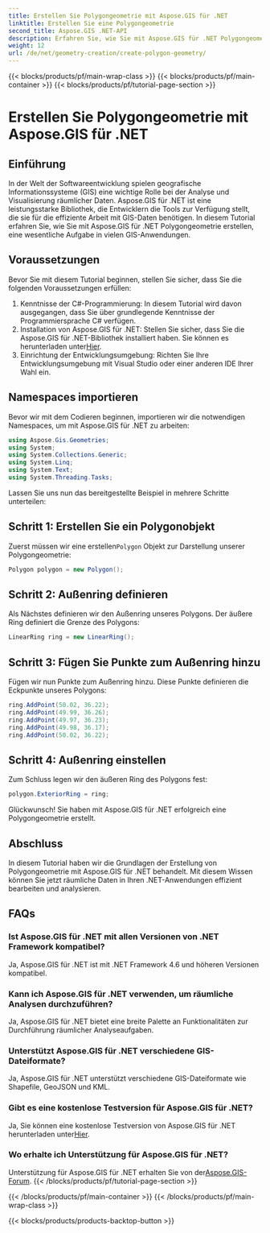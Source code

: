 ```yaml
---
title: Erstellen Sie Polygongeometrie mit Aspose.GIS für .NET
linktitle: Erstellen Sie eine Polygongeometrie
second_title: Aspose.GIS .NET-API
description: Erfahren Sie, wie Sie mit Aspose.GIS für .NET Polygongeometrie erstellen. Schritt-für-Schritt-Anleitung für .NET-Entwickler.
weight: 12
url: /de/net/geometry-creation/create-polygon-geometry/
---
```


{{< blocks/products/pf/main-wrap-class >}}
{{< blocks/products/pf/main-container >}}
{{< blocks/products/pf/tutorial-page-section >}}

# Erstellen Sie Polygongeometrie mit Aspose.GIS für .NET

## Einführung
In der Welt der Softwareentwicklung spielen geografische Informationssysteme (GIS) eine wichtige Rolle bei der Analyse und Visualisierung räumlicher Daten. Aspose.GIS für .NET ist eine leistungsstarke Bibliothek, die Entwicklern die Tools zur Verfügung stellt, die sie für die effiziente Arbeit mit GIS-Daten benötigen. In diesem Tutorial erfahren Sie, wie Sie mit Aspose.GIS für .NET Polygongeometrie erstellen, eine wesentliche Aufgabe in vielen GIS-Anwendungen.
## Voraussetzungen
Bevor Sie mit diesem Tutorial beginnen, stellen Sie sicher, dass Sie die folgenden Voraussetzungen erfüllen:
1. Kenntnisse der C#-Programmierung: In diesem Tutorial wird davon ausgegangen, dass Sie über grundlegende Kenntnisse der Programmiersprache C# verfügen.
2.  Installation von Aspose.GIS für .NET: Stellen Sie sicher, dass Sie die Aspose.GIS für .NET-Bibliothek installiert haben. Sie können es herunterladen unter[Hier](https://releases.aspose.com/gis/net/).
3. Einrichtung der Entwicklungsumgebung: Richten Sie Ihre Entwicklungsumgebung mit Visual Studio oder einer anderen IDE Ihrer Wahl ein.

## Namespaces importieren
Bevor wir mit dem Codieren beginnen, importieren wir die notwendigen Namespaces, um mit Aspose.GIS für .NET zu arbeiten:
```csharp
using Aspose.Gis.Geometries;
using System;
using System.Collections.Generic;
using System.Linq;
using System.Text;
using System.Threading.Tasks;
```

Lassen Sie uns nun das bereitgestellte Beispiel in mehrere Schritte unterteilen:
## Schritt 1: Erstellen Sie ein Polygonobjekt
 Zuerst müssen wir eine erstellen`Polygon` Objekt zur Darstellung unserer Polygongeometrie:
```csharp
Polygon polygon = new Polygon();
```
## Schritt 2: Außenring definieren
Als Nächstes definieren wir den Außenring unseres Polygons. Der äußere Ring definiert die Grenze des Polygons:
```csharp
LinearRing ring = new LinearRing();
```
## Schritt 3: Fügen Sie Punkte zum Außenring hinzu
Fügen wir nun Punkte zum Außenring hinzu. Diese Punkte definieren die Eckpunkte unseres Polygons:
```csharp
ring.AddPoint(50.02, 36.22);
ring.AddPoint(49.99, 36.26);
ring.AddPoint(49.97, 36.23);
ring.AddPoint(49.98, 36.17);
ring.AddPoint(50.02, 36.22);
```
## Schritt 4: Außenring einstellen
Zum Schluss legen wir den äußeren Ring des Polygons fest:
```csharp
polygon.ExteriorRing = ring;
```
Glückwunsch! Sie haben mit Aspose.GIS für .NET erfolgreich eine Polygongeometrie erstellt.

## Abschluss
In diesem Tutorial haben wir die Grundlagen der Erstellung von Polygongeometrie mit Aspose.GIS für .NET behandelt. Mit diesem Wissen können Sie jetzt räumliche Daten in Ihren .NET-Anwendungen effizient bearbeiten und analysieren.
## FAQs
### Ist Aspose.GIS für .NET mit allen Versionen von .NET Framework kompatibel?
Ja, Aspose.GIS für .NET ist mit .NET Framework 4.6 und höheren Versionen kompatibel.
### Kann ich Aspose.GIS für .NET verwenden, um räumliche Analysen durchzuführen?
Ja, Aspose.GIS für .NET bietet eine breite Palette an Funktionalitäten zur Durchführung räumlicher Analyseaufgaben.
### Unterstützt Aspose.GIS für .NET verschiedene GIS-Dateiformate?
Ja, Aspose.GIS für .NET unterstützt verschiedene GIS-Dateiformate wie Shapefile, GeoJSON und KML.
### Gibt es eine kostenlose Testversion für Aspose.GIS für .NET?
 Ja, Sie können eine kostenlose Testversion von Aspose.GIS für .NET herunterladen unter[Hier](https://releases.aspose.com/).
### Wo erhalte ich Unterstützung für Aspose.GIS für .NET?
 Unterstützung für Aspose.GIS für .NET erhalten Sie von der[Aspose.GIS-Forum](https://forum.aspose.com/c/gis/33).
{{< /blocks/products/pf/tutorial-page-section >}}

{{< /blocks/products/pf/main-container >}}
{{< /blocks/products/pf/main-wrap-class >}}

{{< blocks/products/products-backtop-button >}}

